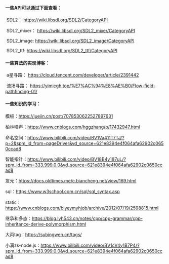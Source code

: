 #### 一些API可以通过下面查看：

​	SDL2：		https://wiki.libsdl.org/SDL2/CategoryAPI

​	SDL2_mixer：    https://wiki.libsdl.org/SDL2_mixer/CategoryAPI

​	SDL2_image:       https://wiki.libsdl.org/SDL2_image/CategoryAPI

​	SDL2_ttf:	      https://wiki.libsdl.org/SDL2_ttf/CategoryAPI



#### 一些算法的实现博客：

​	a星寻路：	https://cloud.tencent.com/developer/article/2391442

​	流场寻路：      https://yimicgh.top/%E7%AC%94%E8%AE%B0/Flow-field-pathfinding-01/

#### 一些知识的学习：

  模板：https://juejin.cn/post/7078530622527897631
  
  柏林噪声：https://www.cnblogs.com/hggzhang/p/17432947.html
  
  命名空间：https://www.bilibili.com/video/BV1Va411T7TJ/?p=2&spm_id_from=pageDriver&vd_source=621e8394e4f064afa62902c0650ccad8
  
  智能指针：https://www.bilibili.com/video/BV18B4y187uL/?spm_id_from=333.999.0.0&vd_source=621e8394e4f064afa62902c0650ccad8

  友元：https://docs.oldtimes.me/c.biancheng.net/view/169.html

  sql：https://www.w3school.com.cn/sql/sql_syntax.asp

  static：https://www.cnblogs.com/biyeymyhjob/archive/2012/07/19/2598815.html

  继承和多态：https://blog.lyh543.cn/notes/cpp/cpp-grammar/cpp-inheritance-derive-polymorphism.html

  大丙tag：https://subingwen.cn/tags/

  小满zs-node.js：https://www.bilibili.com/video/BV1cV4y1B7P4/?spm_id_from=333.999.0.0&vd_source=621e8394e4f064afa62902c0650ccad8
